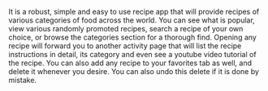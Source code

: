 It is a robust, simple and easy to use recipe app that will provide recipes of various categories of food across the world. You can see what is popular, view various randomly promoted recipes, search a recipe of your own choice, or browse the categories section for a thorough find. Opening any recipe will forward you to another activity page that will list the recipe instructions in detail, its category and even see a youtube video tutorial of the recipe. You can also add any recipe to your favorites tab as well, and delete it whenever you desire. You can also undo this delete if it is done by mistake.
